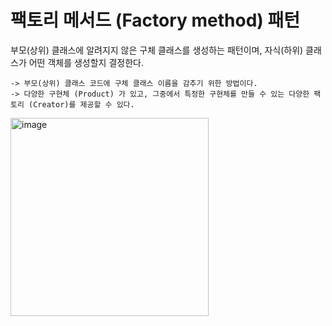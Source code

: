 # 팩토리 메서드 (Factory method) 패턴

부모(상위) 클래스에 알려지지 않은 구체 클래스를 생성하는 패턴이며, 자식(하위) 클래스가 어떤 객체를 생성할지 결정한다.

    -> 부모(상위) 클래스 코드에 구체 클래스 이름을 감추기 위한 방법이다.
    -> 다양한 구현체 (Product) 가 있고, 그중에서 특정한 구현체를 만들 수 있는 다양한 팩토리 (Creator)를 제공할 수 있다.

<img width="317" alt="image" src="https://user-images.githubusercontent.com/63090006/188814843-d84a2278-eb31-40ca-bb67-5ec41b8ca3a1.png">